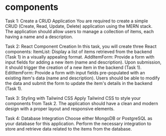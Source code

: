 # components


Task 1: Create a CRUD Application You are required to create a simple CRUD (Create, Read, Update, Delete) application using the MERN stack. The application should allow users to manage a collection of items, each having a name and a description.

Task 2: React Component Creation In this task,
you will create three React components:
ItemList: Display a list of items retrieved from the backend (Task 1) in a visually appealing format.
AddItemForm: Provide a form with input fields for adding a new item (name and description). Upon submission, it should trigger the creation of a new item in the backend (Task 1). 
EditItemForm: Provide a form with input fields pre-populated with an existing item's data (name and description). Users should be able to modify the data and submit the form to update the item's details in the backend (Task 1).

Task 3: Styling with Tailwind CSS Apply Tailwind CSS to style your components from Task 2. The application should have a clean and modern design with a proper layout and responsive elements.

Task 4: Database Integration Choose either MongoDB or PostgreSQL as your database for this application. Perform the necessary integration to store and retrieve data related to the items from the database.
